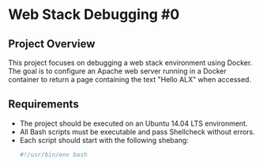 # Web Stack Debugging #0

## Project Overview
This project focuses on debugging a web stack environment using Docker. The goal is to configure an Apache web server running in a Docker container to return a page containing the text "Hello ALX" when accessed.

## Requirements
- The project should be executed on an Ubuntu 14.04 LTS environment.
- All Bash scripts must be executable and pass Shellcheck without errors.
- Each script should start with the following shebang:
  ```bash
  #!/usr/bin/env bash
